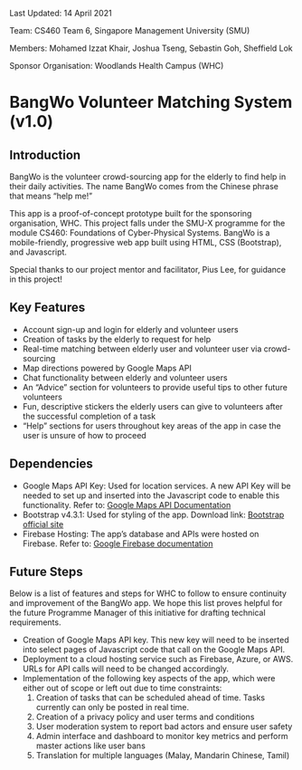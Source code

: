Last Updated: 14 April 2021

Team: CS460 Team 6, Singapore Management University (SMU)

Members: Mohamed Izzat Khair, Joshua Tseng, Sebastin Goh, Sheffield Lok

Sponsor Organisation: Woodlands Health Campus (WHC)


# BangWo Volunteer Matching System (v1.0)

## Introduction
BangWo is the volunteer crowd-sourcing app for the elderly to find help in their daily activities. The name BangWo comes from the Chinese phrase that means “help me!”

This app is a proof-of-concept prototype built for the sponsoring organisation, WHC. This project falls under the SMU-X programme for the module CS460: Foundations of Cyber-Physical Systems. BangWo is a mobile-friendly, progressive web app built using HTML, CSS (Bootstrap), and Javascript.

Special thanks to our project mentor and facilitator,  Pius Lee, for guidance in this project!


## Key Features
* Account sign-up and login for elderly and volunteer users
* Creation of tasks by the elderly to request for help
* Real-time matching between elderly user and volunteer user via crowd-sourcing
* Map directions powered by Google Maps API
* Chat functionality between elderly and volunteer users
* An “Advice” section for volunteers to provide useful tips to other future volunteers
* Fun, descriptive stickers the elderly users can give to volunteers after the successful completion of a task
* “Help” sections for users throughout key areas of the app in case the user is unsure of how to proceed


## Dependencies
* Google Maps API Key: Used for location services. A new API Key will be needed to set up and inserted into the Javascript code to enable this functionality. Refer to: [Google Maps API Documentation](https://developers.google.com/maps/documentation/javascript/get-api-key)
* Bootstrap v4.3.1: Used for styling of the app. Download link: [Bootstrap official site](https://getbootstrap.com/docs/4.3/getting-started/download/)
* Firebase Hosting: The app’s database and APIs were hosted on Firebase. Refer to: [Google Firebase documentation](https://firebase.google.com/docs)


## Future Steps
Below is a list of features and steps for WHC to follow to ensure continuity and improvement of the BangWo app. We hope this list proves helpful for the future Programme Manager of this initiative for drafting technical requirements.
* Creation of Google Maps API key. This new key will need to be inserted into select pages of Javascript code that call on the Google Maps API.
* Deployment to a cloud hosting service such as Firebase, Azure, or AWS. URLs for API calls will need to be changed accordingly.
* Implementation of the following key aspects of the app, which were either out of scope or left out due to time constraints:
  1. Creation of tasks that can be scheduled ahead of time. Tasks currently can only be posted in real time.
  1. Creation of a privacy policy and user terms and conditions
  1. User moderation system to report bad actors and ensure user safety
  1. Admin interface and dashboard to monitor key metrics and perform master actions like user bans
  1. Translation for multiple languages (Malay, Mandarin Chinese, Tamil)
